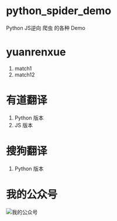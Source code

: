# python_spider_demo

Python JS逆向 爬虫 的各种 Demo

# yuanrenxue

1. match1
2. match12

# 有道翻译

1. Python 版本
2. JS 版本

# 搜狗翻译

1. Python 版本

# 我的公众号

![我的公众号](wechat.png "我的公众号")
